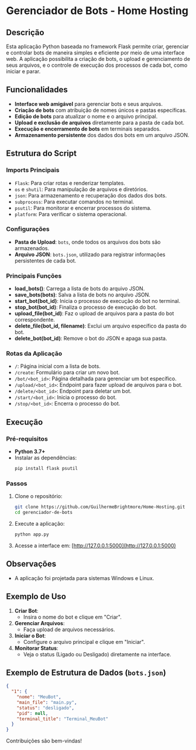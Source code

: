 # Gerenciador de Bots - Home Hosting

## Descrição
Esta aplicação Python baseada no framework Flask permite criar, gerenciar e controlar bots de maneira simples e eficiente por meio de uma interface web. A aplicação possibilita a criação de bots, o upload e gerenciamento de seus arquivos, e o controle de execução dos processos de cada bot, como iniciar e parar.

## Funcionalidades
- **Interface web amigável** para gerenciar bots e seus arquivos.
- **Criação de bots** com atribuição de nomes únicos e pastas específicas.
- **Edição de bots** para atualizar o nome e o arquivo principal.
- **Upload e exclusão de arquivos** diretamente para a pasta de cada bot.
- **Execução e encerramento de bots** em terminais separados.
- **Armazenamento persistente** dos dados dos bots em um arquivo JSON.

## Estrutura do Script

### Imports Principais
- `Flask`: Para criar rotas e renderizar templates.
- `os` e `shutil`: Para manipulação de arquivos e diretórios.
- `json`: Para armazenamento e recuperação dos dados dos bots.
- `subprocess`: Para executar comandos no terminal.
- `psutil`: Para monitorar e encerrar processos do sistema.
- `platform`: Para verificar o sistema operacional.

### Configurações
- **Pasta de Upload**: `bots`, onde todos os arquivos dos bots são armazenados.
- **Arquivo JSON**: `bots.json`, utilizado para registrar informações persistentes de cada bot.

### Principais Funções
- **load_bots()**: Carrega a lista de bots do arquivo JSON.
- **save_bots(bots)**: Salva a lista de bots no arquivo JSON.
- **start_bot(bot_id)**: Inicia o processo de execução do bot no terminal.
- **stop_bot(bot_id)**: Finaliza o processo de execução do bot.
- **upload_file(bot_id)**: Faz o upload de arquivos para a pasta do bot correspondente.
- **delete_file(bot_id, filename)**: Exclui um arquivo específico da pasta do bot.
- **delete_bot(bot_id)**: Remove o bot do JSON e apaga sua pasta.

### Rotas da Aplicação
- `/`: Página inicial com a lista de bots.
- `/create`: Formulário para criar um novo bot.
- `/bot/<bot_id>`: Página detalhada para gerenciar um bot específico.
- `/upload/<bot_id>`: Endpoint para fazer upload de arquivos para o bot.
- `/delete/<bot_id>`: Endpoint para deletar um bot.
- `/start/<bot_id>`: Inicia o processo do bot.
- `/stop/<bot_id>`: Encerra o processo do bot.

## Execução
### Pré-requisitos
- **Python 3.7+**
- Instalar as dependências:
  ```bash
  pip install flask psutil
  ```

### Passos
1. Clone o repositório:
   ```bash
   git clone https://github.com/GuilhermeBrightmore/Home-Hosting.git
   cd gerenciador-de-bots
   ```
2. Execute a aplicação:
   ```bash
   python app.py
   ```
3. Acesse a interface em: [http://127.0.0.1:5000](http://127.0.0.1:5000)

## Observações
- A aplicação foi projetada para sistemas Windows e Linux.

## Exemplo de Uso
1. **Criar Bot**:
   - Insira o nome do bot e clique em "Criar".
2. **Gerenciar Arquivos**:
   - Faça upload de arquivos necessários.
3. **Iniciar o Bot**:
   - Configure o arquivo principal e clique em "Iniciar".
4. **Monitorar Status**:
   - Veja o status (Ligado ou Desligado) diretamente na interface.

## Exemplo de Estrutura de Dados (`bots.json`)
```json
{
  "1": {
    "nome": "MeuBot",
    "main_file": "main.py",
    "status": "desligado",
    "pid": null,
    "terminal_title": "Terminal_MeuBot"
  }
}
```
Contribuições são bem-vindas!
